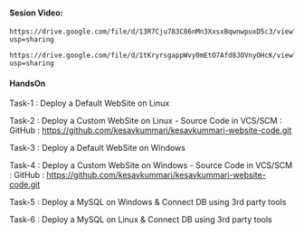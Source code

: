 #### Sesion Video:
    https://drive.google.com/file/d/13R7Cju783C86nMn3XxsxBqwnwpuxD5c3/view?usp=sharing

    https://drive.google.com/file/d/1tKryrsgappWvy0mEtO7Afd8JOVnyOHcK/view?usp=sharing

#### HandsOn


Task-1 : Deploy a Default WebSite on Linux 

Task-2 : Deploy a Custom WebSite on Linux 
    - Source Code in VCS/SCM : GitHub : https://github.com/kesavkummari/kesavkummari-website-code.git

Task-3 : Deploy a Default WebSite on Windows

Task-4 : Deploy a Custom WebSite on Windows
    - Source Code in VCS/SCM : GitHub : https://github.com/kesavkummari/kesavkummari-website-code.git


Task-5 : Deploy a MySQL on Windows & Connect DB using 3rd party tools

Task-6 : Deploy a MySQL on  Linux & Connect DB using 3rd party tools



